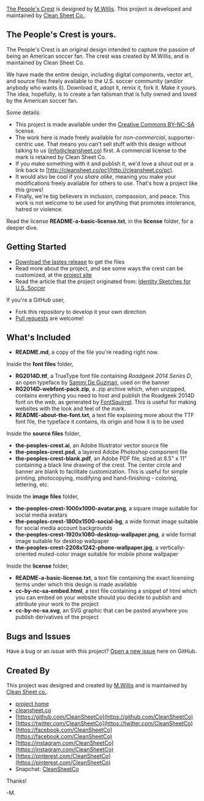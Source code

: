 [The People's Crest](http://cleansheet.co/pc/) is designed by [M.Willis](http://mwillis.com). This project is developed and maintained by [Clean Sheet Co.](http://cleansheet.co).


## The People's Crest is yours. 

The People's Crest is an original design intended to capture the passion of being an American soccer fan. The crest was created by M.Willis, and is maintained by Clean Sheet Co.  

We have made the entire design, including digital components, vector art, and source files freely available to the U.S. soccer community (and/or anybody who wants it).  Download it, adopt it, remix it, fork it.  Make it yours.  The idea, hopefully, is to create a fan talisman that is fully owned and loved by the American soccer fan. 

Some details:

* This project is made available under the [Creative Commons BY-NC-SA](http://creativecommons.org/licenses/by-nc-sa/4.0/) license. 
* The work here is made freely available for *non-commercial*, supporter-centric use. That means you can't sell stuff with this design without talking to us (info@cleansheet.co) first.  A commercial license to the mark is retained by Clean Sheet Co.
* If you make something with it and publish it, we'd love a shout out or a link back to [http://cleansheet.co/pc](http://cleansheet.co/pc). 
* It would also be cool if you *share alike*, meaning you make your modifications freely available for others to use.  That's how a project like this grows! 
* Finally, we're big believers in inclusion, compassion, and peace.  This work is not welcome to be used for anything that promotes intolerance, hatred or violence. 

Read the license **README-a-basic-license.txt**, in the **license** folder, for a deeper dive.


## Getting Started

* [Download the lastes release](https://github.com/CleanSheetCo/ThePeoplesCrest/releases) to get the files
* Read more about the project, and see some ways the crest can be customized, at the [project site](http://community.cleansheet.co/crest)
* Read the article that the project originated from: [Identity Sketches for U.S. Soccer](http://mwl.li/us-identity)

If you're a GitHub user,

* Fork this repository to develop it your own direction
* [Pull requests](https://github.com/CleanSheetCo/ThePeoplesCrest/pulls) are welcome! 



## What's Included

* **README.md**, a copy of the file you're reading right now.

Inside the **font files** folder,

* **RG2014D.ttf**, a TrueType font file containing *Roadgeek 2014 Series D*, an open typeface by [Sammi De Guzman](https://github.com/sammdot/roadgeek-fonts), used on the banner
* **RG2014D-webfont-pack.zip**, a .zip archive which, when unzipped, contains everything you need to host and publish the Roadgeek 2014D font on the web, as generated by [FontSquirrel](http://www.fontsquirrel.com). This is useful for making websites with the look and feel of the mark.
* **README-about-the-font.txt**, a text file explaining more about the TTF font file, the typeface it contains, its origin and how it is to be used

Inside the **source files** folder,

* **the-peoples-crest.ai**, an Adobe Illustrator vector source file
* **the-peoples-crest.psd**, a layered Adobe Photoshop component file
* **the-peoples-crest-blank.pdf**, an Adobe PDF file, sized at 8.5" x 11" containing a black line drawing of the crest. The center circle and banner are blank to facilitate customization. This is useful for simple printing, photocopying, modifying and hand-finishing - coloring, lettering, etc.

Inside the **image files** folder,

* **the-peoples-crest-1000x1000-avatar.png**, a square image suitable for social media avatars
* **the-peoples-crest-1800x1500-social-bg**, a wide format image suitable for social media account backgrounds
* **the-peoples-crest-1920x1080-desktop-wallpaper.png**, a wide format image suitable for desktop wallpaper
* **the-peoples-crest-2208x1242-phone-wallpaper.jpg**, a vertically-oriented muted-color image suitable for mobile phone wallpaper

Inside the **license** folder,

* **README-a-basic-license.txt**, a text file containing the exact licensing terms under which this design is made available
* **cc-by-nc-sa-embed.html**, a text file containing a snippet of html which you can embed on your website should you decide to publish and attribute your work to the project
* **cc-by-nc-sa.svg**, an SVG graphic that can be pasted anywhere you publish derivatives of the project




## Bugs and Issues

Have a bug or an issue with this project? [Open a new issue](https://github.com/CleanSheetCo/#/issues) here on GitHub.



## Created By

This project was designed and created by [M.Willis](http://mwillis.com) and is maintained by [Clean Sheet co.](http://cleansheet.co). 

* [project home](http://community.cleansheet.co/crest)
* [cleansheet.co](http://cleansheet.co)
* [https://github.com/CleanSheetCo](https://github.com/CleanSheetCo)
* [https://twitter.com/CleanSheetCo](https://twitter.com/CleanSheetCo)
* [https://facebook.com/CleanSheetCo](https://facebook.com/CleanSheetCo)
* [https://instagram.com/CleanSheetCo](https://instagram.com/CleanSheetCo)
* [https://pinterest.com/CleanSheetCo](https://pinterest.com/CleanSheetCo)
* Snapchat: [CleanSheetCo](http://csco.link/snap)

Thanks! 

-M.